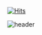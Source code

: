 [![Hits](https://hits.seeyoufarm.com/api/count/incr/badge.svg?url=https%3A%2F%2Fgithub.com%2Foguuk%2Fhit-counter&count_bg=%23000000&title_bg=%23000000&icon=&icon_color=%23FFFFFF&title=Today&edge_flat=false)](https://hits.seeyoufarm.com)

![header](https://capsule-render.vercel.app/api?type=transparent&color=auto&height=300&section=header&text=%20oguuk%20&fontSize=90&fontColor=FFFFFF&animation=twinkling)
